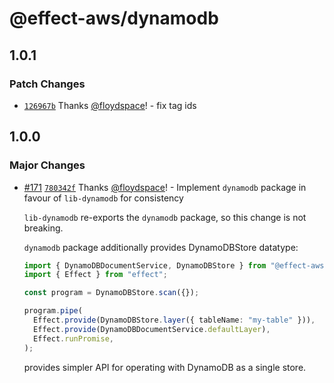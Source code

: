 # @effect-aws/dynamodb

## 1.0.1

### Patch Changes

- [`126967b`](https://github.com/floydspace/effect-aws/commit/126967b668fae2c109425ee66bf28b5145f42100) Thanks [@floydspace](https://github.com/floydspace)! - fix tag ids

## 1.0.0

### Major Changes

- [#171](https://github.com/floydspace/effect-aws/pull/171) [`780342f`](https://github.com/floydspace/effect-aws/commit/780342f09d99b547fcf9d409bdf7bdca57f9320a) Thanks [@floydspace](https://github.com/floydspace)! - Implement `dynamodb` package in favour of `lib-dynamodb` for consistency

  `lib-dynamodb` re-exports the `dynamodb` package, so this change is not breaking.

  `dynamodb` package additionally provides DynamoDBStore datatype:

  ```ts
  import { DynamoDBDocumentService, DynamoDBStore } from "@effect-aws/dynamodb";
  import { Effect } from "effect";

  const program = DynamoDBStore.scan({});

  program.pipe(
    Effect.provide(DynamoDBStore.layer({ tableName: "my-table" })),
    Effect.provide(DynamoDBDocumentService.defaultLayer),
    Effect.runPromise,
  );
  ```

  provides simpler API for operating with DynamoDB as a single store.
